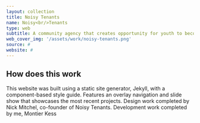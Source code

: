 ```yaml
---
layout: collection
title: Noisy Tenants
name: Noisy<br/>Tenants
type: web
subtitle: A community agency that creates opportunity for youth to become entrepreneurs, learn about business and what it takes to produce and execute a project through a full lifecycle.
web_cover_img: '/assets/work/noisy-tenants.png'
source: #
website: #
---
```


## How does this work

This website was built using a static site generator, Jekyll, with a component-based style guide.  Features an overlay navigation and slide show that showcases the most recent projects.  Design work completed by Nick Mitchel, co-founder of Noisy Tenants.  Development work completed by me, Montier Kess